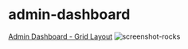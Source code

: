 # admin-dashboard

[Admin Dashboard - Grid Layout](https://ogulcancicek.github.io/admin-dashboard/)
![screenshot-rocks](https://user-images.githubusercontent.com/57576342/166333403-1946d01f-8d0f-44d4-ad9b-ea519858359e.png)
